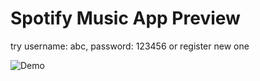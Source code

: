 # Spotify Music App Preview

 try username: abc, password: 123456 or register new one
 
![Demo](https://user-images.githubusercontent.com/70301387/132439286-395b0ee8-6a0e-4943-a1b9-acdfafe00f6a.gif)
